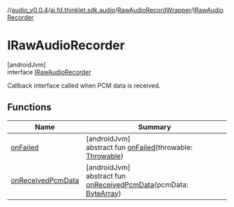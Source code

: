 //[audio_v0.0.4](../../../../index.md)/[ai.fd.thinklet.sdk.audio](../../index.md)/[RawAudioRecordWrapper](../index.md)/[IRawAudioRecorder](index.md)

# IRawAudioRecorder

[androidJvm]\
interface [IRawAudioRecorder](index.md)

Callback interface called when PCM data is received.

## Functions

| Name | Summary |
|---|---|
| [onFailed](on-failed.md) | [androidJvm]<br>abstract fun [onFailed](on-failed.md)(throwable: [Throwable](https://kotlinlang.org/api/latest/jvm/stdlib/kotlin/-throwable/index.html)) |
| [onReceivedPcmData](on-received-pcm-data.md) | [androidJvm]<br>abstract fun [onReceivedPcmData](on-received-pcm-data.md)(pcmData: [ByteArray](https://kotlinlang.org/api/latest/jvm/stdlib/kotlin/-byte-array/index.html)) |
